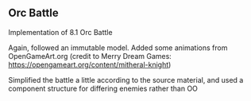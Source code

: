 ## Orc Battle

Implementation of 8.1 Orc Battle

Again, followed an immutable model. Added some animations from OpenGameArt.org
(credit to Merry Dream Games: https://opengameart.org/content/mitheral-knight)

Simplified the battle a little according to the source material, and used a component
structure for differing enemies rather than OO